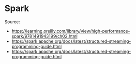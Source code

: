 # Spark

Source:

* <https://learning.oreilly.com/library/view/high-performance-spark/9781491943199/ch02.html>
* <https://spark.apache.org/docs/latest/structured-streaming-programming-guide.html>
* <https://spark.apache.org/docs/latest/structured-streaming-programming-guide.html>